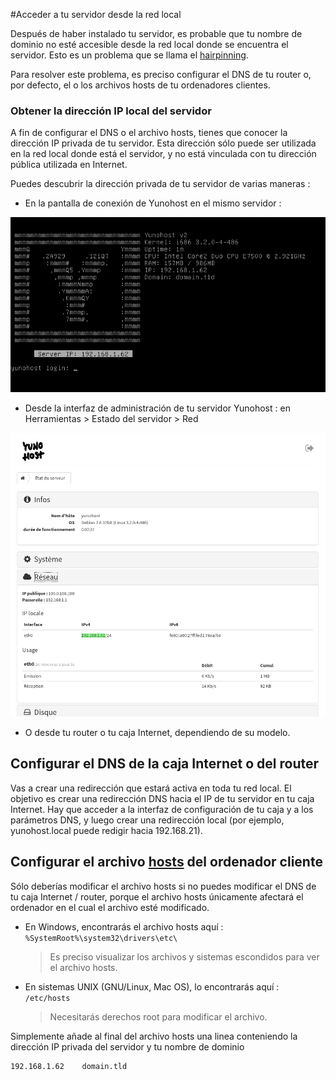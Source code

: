 #Acceder a tu servidor desde la red local

Después de haber instalado tu servidor, es probable que tu nombre de dominio no esté accesible desde la red local donde se encuentra el servidor. Esto es un problema que se llama el [hairpinning](https://en.wikipedia.org/wiki/Hairpinning).

Para resolver este problema, es preciso configurar el DNS de tu router o, por defecto, el o los archivos hosts de tu ordenadores clientes.

### Obtener la dirección IP local del servidor
A fin de configurar el DNS o el archivo hosts, tienes que conocer la dirección IP privada de tu servidor. Esta dirección sólo puede ser utilizada en la red local donde está el servidor, y no está vinculada con tu dirección pública utilizada en Internet.

Puedes descubrir la dirección privada de tu servidor de varias maneras :
- En la pantalla de conexión de Yunohost en el mismo servidor :
<img src="/images/ynh_login.png" width=600>

- Desde la interfaz de administración de tu servidor Yunohost :
    en Herramientas > Estado del servidor > Red
<img src="/images/ynh_admin_etat_ip.png" width=900>

- O desde tu router o tu caja Internet, dependiendo de su modelo.

## Configurar el DNS de la caja Internet o del router

Vas a crear una redirección que estará activa en toda tu red local. El objetivo es crear una redirección DNS hacia el IP de tu servidor en tu caja Internet. Hay que acceder a la interfaz de configuración de tu caja y a los parámetros DNS, y luego crear una redirección local (por ejemplo, yunohost.local puede redigir hacia 192.168.21).

## Configurar el archivo [hosts](https://es.wikipedia.org/wiki/Archivo_hosts) del ordenador cliente
Sólo deberías modificar el archivo hosts si no puedes modificar el DNS de tu caja Internet / router, porque el archivo hosts únicamente afectará el ordenador en el cual el archivo esté modificado.

- En Windows, encontrarás el archivo hosts aquí :
    `%SystemRoot%\system32\drivers\etc\`
    > Es preciso visualizar los archivos y sistemas escondidos para ver el archivo hosts.
- En sistemas UNIX (GNU/Linux, Mac OS), lo encontrarás aquí :
    `/etc/hosts`
    > Necesitarás derechos root para modificar el archivo.

Simplemente añade al final del archivo hosts una linea conteniendo la dirección IP privada del servidor y tu nombre de dominio

```bash
192.168.1.62	domain.tld
```
